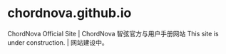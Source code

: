 # chordnova.github.io
ChordNova Official Site | ChordNova 智弦官方与用户手册网站
This site is under construction. | 网站建设中。
